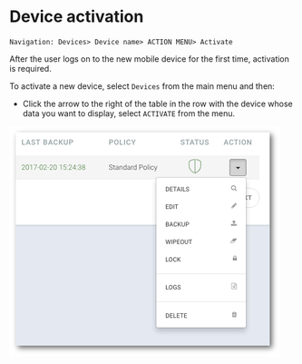 # Device activation

```text
Navigation: Devices> Device name> ACTION MENU> Activate
```

After the user logs on to the new mobile device for the first time, activation is required.

To activate a new device, select `Devices` from the main menu and then:

* Click the arrow to the right of the table in the row with the device whose data you want to display, select `ACTIVATE` from the menu.

![](../../.gitbook/assets/devicesaction%20%281%29.png)

